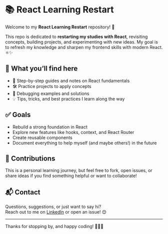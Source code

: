 # 📚 React Learning Restart

Welcome to my **React Learning Restart** repository! 🎉

This repo is dedicated to **restarting my studies with React**, revisiting concepts, building projects, and experimenting with new ideas. My goal is to refresh my knowledge and sharpen my frontend skills with modern React. ⚛️✨

## 🚀 What you’ll find here

- 📖 Step-by-step guides and notes on React fundamentals  
- 🛠️ Practice projects to apply concepts  
- 🐛 Debugging examples and solutions  
- 💡 Tips, tricks, and best practices I learn along the way

## ✅ Goals

- Rebuild a strong foundation in React  
- Explore new features like hooks, context, and React Router  
- Create reusable components  
- Document everything to help myself (and maybe others!) in the future  

## 🤝 Contributions

This is a personal learning journey, but feel free to fork, open issues, or share ideas if you find something helpful or want to collaborate!

## 📬 Contact

Questions, suggestions, or just want to say hi?  
Reach out to me on [LinkedIn]([https://www.linkedin.com](https://www.linkedin.com/in/matheusferreiraleandro/)) or open an issue! 😊

---

Thanks for stopping by, and happy coding! 👨‍💻🚀
